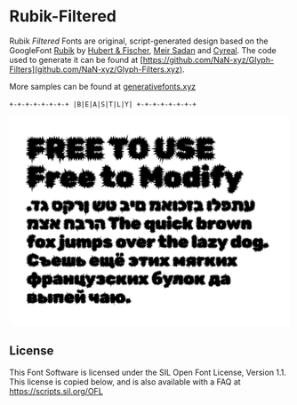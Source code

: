 # Rubik-Filtered

Rubik *Filtered* Fonts are original, script-generated design based on the GoogleFont [Rubik](http://github.com) by [Hubert & Fischer](https://hubertfischer.com/), [Meir Sadan](https://meirsadan.com/) and [Cyreal](http://www.cyreal.org/). The code used to generate it can be found at [https://github.com/NaN-xyz/Glyph-Filters](github.com/NaN-xyz/Glyph-Filters.xyz).

More samples can be found at [generativefonts.xyz](GenerativeFonts.xyz)



``+-+-+-+-+-+-+-+
|B|E|A|S|T|L|Y|
+-+-+-+-+-+-+-+  ``

![Sample Image For Beastly](documentation/beastly.png)


## License

This Font Software is licensed under the SIL Open Font License, Version 1.1.
This license is copied below, and is also available with a FAQ at
https://scripts.sil.org/OFL